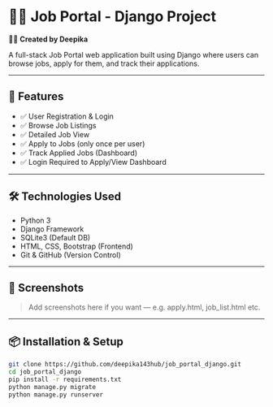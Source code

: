 # 🧑‍💼 Job Portal - Django Project  
👩‍💻 **Created by Deepika**

A full-stack Job Portal web application built using Django where users can browse jobs, apply for them, and track their applications.

---

## 🚀 Features

- ✅ User Registration & Login  
- ✅ Browse Job Listings  
- ✅ Detailed Job View  
- ✅ Apply to Jobs (only once per user)  
- ✅ Track Applied Jobs (Dashboard)  
- ✅ Login Required to Apply/View Dashboard  

---

## 🛠️ Technologies Used

- Python 3  
- Django Framework  
- SQLite3 (Default DB)  
- HTML, CSS, Bootstrap (Frontend)  
- Git & GitHub (Version Control)  

---

## 📸 Screenshots

> Add screenshots here if you want — e.g. apply.html, job_list.html etc.

---

## 📦 Installation & Setup

```bash
git clone https://github.com/deepika143hub/job_portal_django.git
cd job_portal_django
pip install -r requirements.txt
python manage.py migrate
python manage.py runserver
